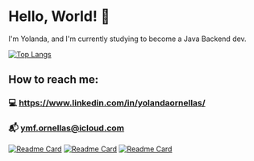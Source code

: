 # Hello, World! 👋
I'm Yolanda, and I'm currently studying to become a Java Backend dev.


[![Top Langs](https://github-readme-stats.vercel.app/api/top-langs/?username=yornellas&layout=compact)](https://github.com/anuraghazra/github-readme-stats)

## How to reach me:
### 💻 https://www.linkedin.com/in/yolandaornellas/
### 📬 ymf.ornellas@icloud.com

[![Readme Card](https://github-readme-stats.vercel.app/api/pin/?username=anuraghazra&repo=github-readme-stats)](https://github.com/yornellas/demo-dao-jdbc)
[![Readme Card](https://github-readme-stats.vercel.app/api/pin/?username=anuraghazra&repo=github-readme-stats)](https://github.com/yornellas/shop-order-java-composition)
[![Readme Card](https://github-readme-stats.vercel.app/api/pin/?username=anuraghazra&repo=github-readme-stats)](https://github.com/yornellas/cities-api)


<!---
yornellas/yornellas is a ✨ special ✨ repository because its `README.md` (this file) appears on your GitHub profile.
You can click the Preview link to take a look at your changes.
--->
